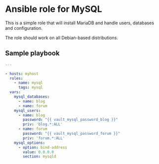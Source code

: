 # Ansible role for MySQL

This is a simple role that will install MariaDB and handle users, databases and configuration.

The role should work on all Debian-based distributions.

## Sample playbook

```yaml
---

- hosts: myhost
  roles:
    - name: mysql
      tags: mysql
  vars:
    mysql_databases:
      - name: blog
      - name: forum
    mysql_users:
      - name: blog
        password: "{{ vault_mysql_password_blog }}"
        priv: 'blog.*:ALL'
      - name: forum
        password: "{{ vault_mysql_password_forum }}"
        priv: 'forum.*:ALL'
    mysql_options:
      - option: bind-address
        value: 0.0.0.0
        section: mysqld
```

